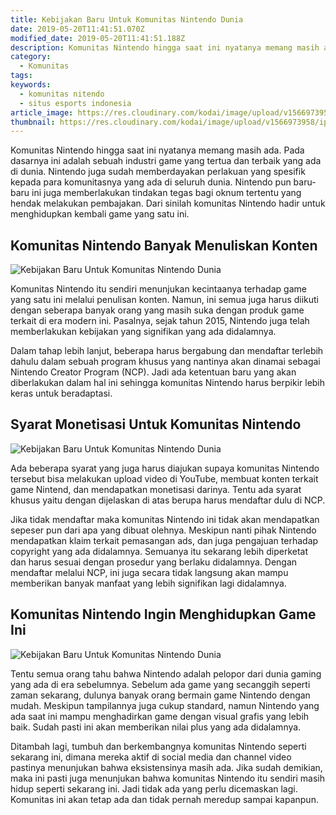 ```yaml
---
title: Kebijakan Baru Untuk Komunitas Nintendo Dunia
date: 2019-05-20T11:41:51.070Z
modified_date: 2019-05-20T11:41:51.188Z
description: Komunitas Nintendo hingga saat ini nyatanya memang masih ada. Pada dasarnya ini adalah sebuah industri game yang tertua.
category:
  - Komunitas
tags:
keywords:
  - komunitas nitendo
  - situs esports indonesia
article_image: https://res.cloudinary.com/kodai/image/upload/v1566973958/ip/kebijakan-baru-untuk-komunitas-nintendo-dunia-3.jpg
thumbnail: https://res.cloudinary.com/kodai/image/upload/v1566973958/ip/kebijakan-baru-untuk-komunitas-nintendo-dunia-3-018.jpg
---
```

Komunitas Nintendo hingga saat ini nyatanya memang masih ada. Pada dasarnya ini adalah sebuah industri game yang tertua dan terbaik yang ada di dunia. Nintendo juga sudah memberdayakan perlakuan yang spesifik kepada para komunitasnya yang ada di seluruh dunia. Nintendo pun baru-baru ini juga memberlakukan tindakan tegas bagi oknum tertentu yang hendak melakukan pembajakan. Dari sinilah komunitas Nintendo hadir untuk menghidupkan kembali game yang satu ini. 



## Komunitas Nintendo Banyak Menuliskan Konten 

![Kebijakan Baru Untuk Komunitas Nintendo Dunia](https://res.cloudinary.com/kodai/image/upload/v1566973958/ip/kebijakan-baru-untuk-komunitas-nintendo-dunia-3.jpg)

Komunitas Nintendo itu sendiri menunjukan kecintaanya terhadap game yang satu ini melalui penulisan konten. Namun, ini semua juga harus diikuti dengan seberapa banyak orang yang masih suka dengan produk game terkait di era modern ini. Pasalnya, sejak tahun 2015, Nintendo juga telah memberlakukan kebijakan yang signifikan yang ada didalamnya. 

Dalam tahap lebih lanjut, beberapa harus bergabung dan mendaftar terlebih dahulu dalam sebuah program khusus yang nantinya akan dinamai sebagai Nintendo Creator Program (NCP). Jadi ada ketentuan baru yang akan diberlakukan dalam hal ini sehingga komunitas Nintendo harus berpikir lebih keras untuk beradaptasi. 



## Syarat Monetisasi Untuk Komunitas Nintendo

![Kebijakan Baru Untuk Komunitas Nintendo Dunia](https://res.cloudinary.com/kodai/image/upload/v1566973957/ip/kebijakan-baru-untuk-komunitas-nintendo-dunia-2.jpg)

Ada beberapa syarat yang juga harus diajukan supaya komunitas Nintendo tersebut bisa melakukan upload video di YouTube, membuat konten terkait game Nintend, dan mendapatkan monetisasi darinya. Tentu ada syarat khusus yaitu dengan dijelaskan di atas berupa harus mendaftar dulu di NCP. 

Jika tidak mendaftar maka komunitas Nintendo ini tidak akan mendapatkan sepeser pun dari apa yang dibuat olehnya. Meskipun nanti pihak Nintendo mendapatkan klaim terkait pemasangan ads, dan juga pengajuan terhadap copyright yang ada didalamnya. Semuanya itu sekarang lebih diperketat dan harus sesuai dengan prosedur yang berlaku didalamnya. Dengan mendaftar melalui NCP, ini juga secara tidak langsung akan mampu memberikan banyak manfaat yang lebih signifikan lagi didalamnya.



## Komunitas Nintendo Ingin Menghidupkan Game Ini

![Kebijakan Baru Untuk Komunitas Nintendo Dunia](https://res.cloudinary.com/kodai/image/upload/v1566973956/ip/kebijakan-baru-untuk-komunitas-nintendo-dunia-1.jpg)

Tentu semua orang tahu bahwa Nintendo adalah pelopor dari dunia gaming yang ada di era sebelumnya. Sebelum ada game yang secanggih seperti zaman sekarang, dulunya banyak orang bermain game Nintendo dengan mudah. Meskipun tampilannya juga cukup standard, namun Nintendo yang ada saat ini mampu menghadirkan game dengan visual grafis yang lebih baik. Sudah pasti ini akan memberikan nilai plus yang ada didalamnya.

Ditambah lagi, tumbuh dan berkembangnya komunitas Nintendo seperti sekarang ini, dimana mereka aktif di social media dan channel video pastinya menunjukan bahwa eksistensinya masih ada. Jika sudah demikian, maka ini pasti juga menunjukan bahwa komunitas Nintendo itu sendiri masih hidup seperti sekarang ini. Jadi tidak ada yang perlu dicemaskan lagi. Komunitas ini akan tetap ada dan tidak pernah meredup sampai kapanpun.
